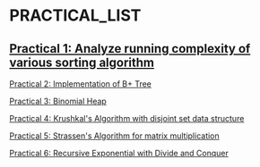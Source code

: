 PRACTICAL_LIST
==============
[Practical 1: Analyze running complexity of various sorting algorithm](1.sort/doc/practical1.pdf)
--------------------

[Practical 2: Implementation of B+ Tree](bPlusTree/doc/practical2.pdf)

[Practical 3: Binomial Heap](3.binomial_heap/doc/practical.pdf)

[Practical 4: Krushkal's Algorithm with disjoint set data structure]()

[Practical 5: Strassen's Algorithm for matrix multiplication]()

[Practical 6: Recursive Exponential with Divide and Conquer]()